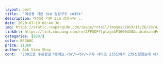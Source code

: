 ```yaml
---
layout: post 
title:  "여성용 기본 3cm 정장구두 sn354" 
description: 여성용 기본 3cm 정장구두 ..
date: 2020-07-19 06:44:30 
img: https://static.coupangcdn.com/image/retail/images/2019/11/26/20/4/7530bed5-362c-4388-86c3-c87e44d45092.jpg 
linkUrl: https://link.coupang.com/re/AFFSDP?lptag=AF3600438&subid=ahnPublicAsk&pageKey=344983123&itemId=1095659722&vendorItemId=5615852519&traceid=V0-113-c3f6db6afa783253 
categories: [1007] 
color: BF360C 
price: 11360 
author: Ask View Shop 
cont:  "230으로 주문할걸그랬어요.<br/><br/>구두 사이즈 235신어서 235신청했는데 너무 커요.<br/>.<br/><br/>나이키는245, 아디다스는 240신는데 좁은볼신발이라 245택했더니 길이는 발가락에 편하게 딱맞고 폭이 생각보다 많이 넓어서 조이지 않아좋지만 걸을때 헐떡일것 같고 스타킹신으면 많이 헐떡 거릴것 같아요.<br/> 발등이 높은지 발가락이랑 신발사이에 엄지손가락 들아갈정도에요.<br/><br/>넉넉하게 나온 것 같다는 후기가 많아서 245로 구매했는데<br/>딱 편하게 잘 맞아요!<br/>마감같은건 그냥 만원짜리 느낌이고(깔끔하지 않은 마무리.<br/>.<br/>크게 문제될건 없음)아이보리 안감이 살짝씩보여서 조금 지저분한 느낌은 있어요.<br/> 그리고 걸으면 3cm인데도 또각또각 소리가 꽤 납니다.<br/> 고무냄새도 많이나서 환기되는곳에서 냄새빼야해요.<br/><br/>면접용으로 급하게 주문했는데 만족합니다<br/>면접용으로 신으려고 급히 로켓배송되는 저렴한 신발로 샀는데 만족스러워요.<br/> 푹신한 깔창깔면 평소에 신어도 괜찮을것 같아요.<br/> 혹시 7cm는 굽때문에 면접장소에 찾아가는동안 힘들까봐 3cm으로 산건데 7cm도 앞꿈치패드깔고 쓰면 괜찮지 않았을까 합니다.<br/> 나중에 위급할때 똑같이 로켓배송이면 7cm도전해 보려구요.<br/><br/>신고 오래 걸어본건 아니지만 굽이 많이 높지않아서 걷는데에 큰 불편함은 없을 것 같습니다<br/>제대로 길을 걸어본건 아니지만 앞꿈치가 바닥닿는 느낌은 아니라 괜찮았어요.<br/> 많이걸으면 앞꿈치보단 뒤꿈치가 아프겠지만 나쁘지 않아요.<br/><br/>평소 운동화 240<br/> -245, 구두 245<br/> -250 착용합니다<br/>" 
---
```

